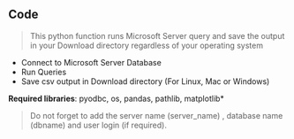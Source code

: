 ## Code

>This python function runs Microsoft Server query and save the output in your Download directory regardless of your operating system


- Connect to Microsoft Server Database
- Run Queries
- Save csv output in Download directory (For Linux, Mac or Windows)


**Required libraries**: pyodbc, os, pandas, pathlib, matplotlib*

>Do not forget to add the server name (server_name) , database name (dbname) and user login (if required).
